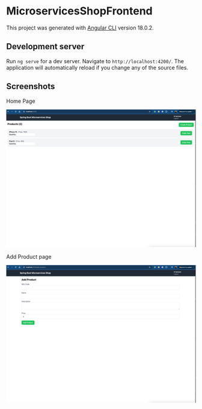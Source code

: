 # MicroservicesShopFrontend

This project was generated with [Angular CLI](https://github.com/angular/angular-cli) version 18.0.2.

## Development server

Run `ng serve` for a dev server. Navigate to `http://localhost:4200/`. The application will automatically reload if you change any of the source files.

## Screenshots

Home Page

![img.png](screenshots/img.png)

Add Product page

![img_1.png](screenshots/img_1.png)

